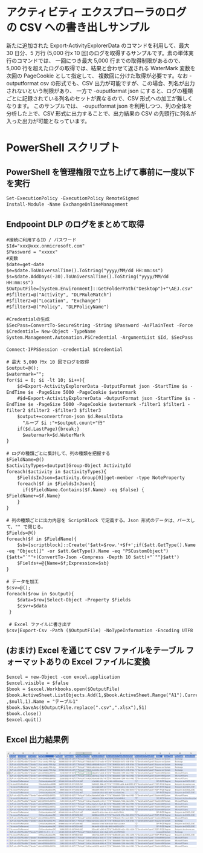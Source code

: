 # アクティビティ エクスプローラのログの CSV への書き出しサンプル
新たに追加された Export-ActivityExplorerData のコマンドを利用して、最大 30 日分、5 万行 (5,000 行x 10 回)のログを取得するサンプルです。素の単体実行のコマンドでは、
一回につき最大 5,000 行までの取得制限があるので、5,000 行を超えたログの取得では、結果と合わせて返される WaterMark 変数を次回の PageCookie として指定して、
複数回に分けた取得が必要です。なお -outputformat csv の形式でも、CSV 出力が可能ですが、この場合、列名が出力されないという制限があり、
一方で -ouputformat json にすると、ログの種類ごとに記録されている列名のセットが異なるので、CSV 形式への加工が難しくなります。
このサンプルでは、 -ouputformat json を利用しつつ、列の全体を分析した上で、CSV 形式に出力することで、出力結果の CSV の先頭行に列名が入った出力が可能となっています。

# PowerShell スクリプト
## PowerShell を管理権限で立ち上げて事前に一度以下を実行
```
Set-ExecutionPolicy -ExecutionPolicy RemoteSigned
Install-Module -Name ExchangeOnlineManagement
```
## Endpooint DLP のログをまとめて取得
```
#接続に利用するID / パスワード
$Id="xxx@xxx.onmicrosoft.com"
$Password = "xxxxx"
#変数
$date=get-date
$e=$date.ToUniversalTime().ToString("yyyy/MM/dd HH:mm:ss")
$s=$date.AddDays(-30).ToUniversalTime().ToString("yyyy/MM/dd HH:mm:ss")
$OutputFile=[System.Environment]::GetFolderPath("Desktop")+"\AEJ.csv"
#$filter1=@("Activity", "DLPRuleMatch")
#$filter2=@("Location", "Exchange")
#$filter3=@("Policy", "DLPPolicyName")

#Credentialの生成
$SecPass=ConvertTo-SecureString -String $Password -AsPlainText -Force
$Credential= New-Object -TypeName System.Management.Automation.PSCredential -ArgumentList $Id, $SecPass

Connect-IPPSSession -credential $Credential

# 最大 5,000 行x 10 回でログを取得
$output=@();
$watermark="";
for($i = 0; $i -lt 10; $i++){
	$d=Export-ActivityExplorerData -OutputFormat json -StartTime $s -EndTime $e -PageSize 5000 -PageCookie $watermark
	#$d=Export-ActivityExplorerData -OutputFormat json -StartTime $s -EndTime $e -PageSize 5000 -PageCookie $watermark -filter1 $filter1 -filter2 $filter2 -$filter3 $filter3
	$output+=convertfrom-json $d.ResultData
      "ループ $i :"+$output.count+"行"
	if($d.LastPage){break;}
      $watermark=$d.WaterMark
}

# ログの種類ごとに集計して、列の種類を把握する
$FieldName=@()
$activityTypes=$output|Group-Object ActivityId
foreach($activity in $activityTypes){
    $FieldsInJson=$activity.Group[0]|get-member -type NoteProperty
    foreach($f in $FieldsInJson){
      if($FieldName.Contains($f.Name) -eq $false) { $FieldName+=$f.Name}
    }
}

# 列の種類ごとに出力内容を ScriptBlock で定義する。Json 形式のデータは、パースして、"" で閉じる。
$Fields=@()
foreach($f in $FieldName){
    $sb=[scriptblock]::Create('$att=$row.'+$f+';if($att.GetType().Name -eq "Object[]" -or $att.GetType().Name -eq "PSCustomObject"){$att="`""+(ConvertTo-Json -Compress -Depth 10 $att)+"`""}$att')
    $Fields+=@{Name=$f;Expression=$sb}
}

# データを加工
$csv=@();
foreach($row in $output){
    $data=$row|Select-Object -Property $Fields
    $csv+=$data
 }
 
 # Excel ファイルに書き出す
$csv|Export-Csv -Path ($OutputFile) -NoTypeInformation -Encoding UTF8
```

## (おまけ) Excel を通じて CSV ファイルをテーブル フォーマットありの Excel ファイルに変換
```
$excel = new-Object -com excel.application
$excel.visible = $false
$book = $excel.Workbooks.open($OutputFile)
$book.ActiveSheet.ListObjects.Add(1,$book.ActiveSheet.Range("A1").CurrentRegion ,$null,1).Name = "テーブル1"
$book.SaveAs($OutputFile.replace(".csv",".xlsx"),51)
$book.close()
$excel.quit()
```
## Excel 出力結果例
<img src="https://github.com/YoshihiroIchinose/E5Comp/blob/main/img/AE.png">
